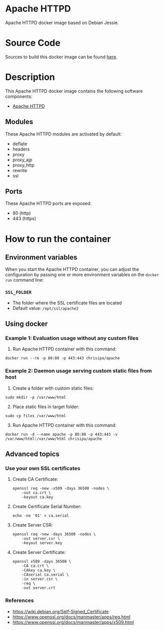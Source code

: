 Apache HTTPD
==============

Apache HTTPD docker image based on Debian Jessie.

# Source Code
Sources to build this docker image can be found [here](https://github.com/chrisipa/docker-library/tree/master/debian-pom/apache).

# Description
This Apache HTTPD docker image contains the following software components:

 - [Apache HTTPD](https://httpd.apache.org/download.cgi)

## Modules
These Apache HTTPD modules are activated by default:

  - deflate 
  - headers 
  - proxy 
  - proxy_ajp
  - proxy_http 
  - rewrite 
  - ssl

## Ports
These Apache HTTPD ports are exposed:

  - 80 (http)
  - 443 (https)

# How to run the container

## Environment variables

When you start the Apache HTTPD container, you can adjust the configuration by passing one or more environment variables on the `docker run` command line:

### `SSL_FOLDER`

 - The folder where the SSL certificate files are located
 - Default value: `/opt/ssl/apache2`


## Using docker  

### Example 1: Evaluation usage without any custom files

1. Run Apache HTTPD container with this command:
  ```
  docker run --rm -p 80:80 -p 443:443 chrisipa/apache
  ```

### Example 2: Daemon usage serving custom static files from host

1. Create a folder with custom static files:
  ```
  sudo mkdir -p /var/www/html  
  ```
  
2. Place static files in target folder:  
  ```
  sudo cp files /var/www/html  
  ```

3. Run Apache HTTPD container with this command:
  ```
docker run -d --name apache -p 80:80 -p 443:443 -v /var/www/html:/var/www/html chrisipa/apache
  ```

## Advanced topics

### Use your own SSL certificates

1. Create CA Certificate:
    ```
    openssl req -new -x509 -days 36500 -nodes \
        -out ca.crt \
        -keyout ca.key
    ```

2. Create Certificate Serial Number:
    ```
    echo -ne '01' > ca.serial
    ```
    
3. Create Server CSR:
    ```
    openssl req -new -days 36500 -nodes \
        -out server.csr \
        -keyout server.key
    ```

4. Create Server Certificate:
    ```
    openssl x509 -days 36500 \
        -CA ca.crt \
        -CAkey ca.key \
        -CAserial ca.serial \
        -in server.csr \
        -req \
        -out server.crt
    ```

### References

* https://wiki.debian.org/Self-Signed_Certificate
* https://www.openssl.org/docs/manmaster/apps/req.html
* https://www.openssl.org/docs/manmaster/apps/x509.html    